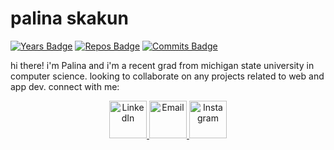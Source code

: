 # palina skakun
[![Years Badge](https://badges.pufler.dev/years/palinaskakun)](https://badges.pufler.dev)
[![Repos Badge](https://badges.pufler.dev/repos/palinaskakun)](https://badges.pufler.dev)
[![Commits Badge](https://badges.pufler.dev/commits/yearly/palinaskakun)](https://badges.pufler.dev)

hi there! i'm Palina and i'm a recent grad from michigan state university in computer science. looking to collaborate on any projects related to web and app dev. connect with me:
<p align="center">
  <a href="https://www.linkedin.com/in/palinaskakun/">
  
  <image src="https://cdn-icons-png.flaticon.com/512/174/174857.png" alt="LinkedIn" width="60" height ="60" class="center" >
  
  </a>
    <a href=mailto:“palinaskakun@gmail.com,skakunpa@msu.edu”>
    <image src="https://cdn-icons-png.flaticon.com/512/2250/2250206.png" alt="Email" width="60" height ="60" class="center" >
    </a>
      <a href="https://www.instagram.com/palinaskakun/">
  
  <image src="https://upload.wikimedia.org/wikipedia/commons/thumb/a/a5/Instagram_icon.png/1200px-Instagram_icon.png?20200512141346" alt="Instagram" width="60" height ="60" class="center" >
  
  </a>
    
</p>

<!-- <p align="center"> <img src="https://github-readme-stats.vercel.app/api?username=palinaskakun&show_icons=true&theme=gotham" alt="palinaskakun" /> -->
